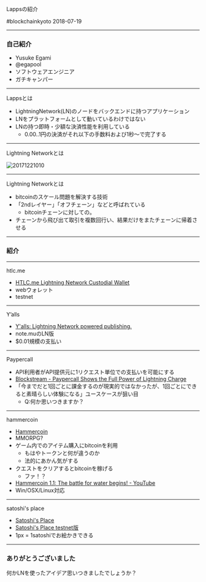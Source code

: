 Lappsの紹介

\#blockchainkyoto
2018-07-19

---

### 自己紹介

* Yusuke Egami
* @egapool
* ソフトウェアエンジニア
* ガチキャンパー

---

Lappsとは

* LightningNetwork(LN)のノードをバックエンドに持つアプリケーション
* LNをプラットフォームとして動いているわけではない
* LNの持つ即時・少額な決済性能を利用している
	* 0.00..1円の決済がそれ以下の手数料および1秒〜で完了する

---

Lightning Networkとは

![20171221010](https://user-images.githubusercontent.com/5069833/42937062-eb7cc592-8b88-11e8-97ae-4fac8239d118.jpg)

---

Lightning Networkとは

* bitcoinのスケール問題を解決する技術
* 「2ndレイヤー」「オフチェーン」などと呼ばれている
	* bitcoinチェーンに対しての。
* チェーンから飛び出て取引を複数回行い、結果だけをまたチェーンに帰着させる

---

### 紹介

---

htlc.me

* [HTLC\.me Lightning Network Custodial Wallet](https://htlc.me/)
* webウォレット
* testnet

---

Y’alls

* [Y'alls: Lightning Network powered publishing\.](https://yalls.org/)
* note.muのLN版
* $0.01規模の支払い

---

Paypercall

* API利用者がAPI提供元に1リクエスト単位での支払いを可能にする
* [Blockstream \- Paypercall Shows the Full Power of Lightning Charge](https://www.blockstream.com/2018/03/25/paypercall-shows-the-full-power-of-lightning-charge.html)
* 「今までだと1回ごとに課金するのが現実的ではなかったが、1回ごとにできると素晴らしい体験になる」ユースケースが狙い目
	* Q:何か思いつきますか？

---

hammercoin

* [Hammercoin](https://hammerco.in/)
* MMORPG?
* ゲーム内でのアイテム購入にbitcoinを利用
	* もはやトークンと何が違うのか
	* 法的にあかん気がする
* クエストをクリアするとbitcoinを稼げる
	* ファ！？
* [Hammercoin 1\.1: The battle for water begins\! \- YouTube](https://www.youtube.com/watch?v=g3Odat5ktFA)
* Win/OSX/Linux対応

---

satoshi's place

* [Satoshi's Place](https://satoshis.place/)
* [Satoshi's Place testnet版](https://testnet.satoshis.place/)
* 1px = 1satoshiでお絵かきできる

---

### ありがとうございました

何かLNを使ったアイデア思いつきましたでしょうか？